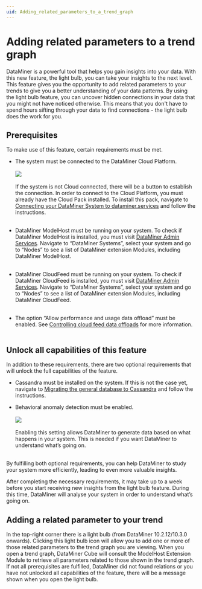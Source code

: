 ```yaml
---
uid: Adding_related_parameters_to_a_trend_graph
---
```


# Adding related parameters to a trend graph

DataMiner is a powerful tool that helps you gain insights into your data. With this new feature, the light bulb, you can take your insights to the next level. This feature gives you the opportunity to add related parameters to your trends to give you a better understanding of your data patterns. By using the light bulb feature, you can uncover hidden connections in your data that you might not have noticed otherwise. This means that you don't have to spend hours sifting through your data to find connections - the light bulb does the work for you.

## Prerequisites

To make use of this feature, certain requirements must be met.

- The system must be connected to the DataMiner Cloud Platform.<br/><br/>
![](~/user-guide/images/Cloud_connected.jpg)<br/><br/>
If the system is not Cloud connected, there will be a button to establish the connection. In order to connect to the Cloud Platform, you must already have the Cloud Pack installed. To install this pack, navigate to [Connecting your DataMiner System to dataminer.services](xref:Connecting_your_DataMiner_System_to_the_cloud) and follow the instructions.<br/><br/>

- DataMiner ModelHost must be running on your system.
To check if DataMiner ModelHost is installed, you must visit [DataMiner Admin Services](https://admin.dataminer.services/). Navigate to “DataMiner Systems”, select your system and go to “Nodes” to see a list of DataMiner extension Modules, including DataMiner ModelHost.<br/><br/>

- DataMiner CloudFeed must be running on your system. 
To check if DataMiner CloudFeed is installed, you must visit [DataMiner Admin Services](https://admin.dataminer.services/). Navigate to “DataMiner Systems”, select your system and go to “Nodes” to see a list of DataMiner extension Modules, including DataMiner CloudFeed.<br/><br/>

- The option “Allow performance and usage data offload” must be enabled. See [Controlling cloud feed data offloads](xref:Controlling_cloudfeed_data_offloads) for more information.<br/><br/>

## Unlock all capabilities of this feature

In addition to these requirements, there are two optional requirements that will unlock the full capabilities of the feature.
- Cassandra must be installed on the system. If this is not the case yet, navigate to [Migrating the general database to Cassandra](xref:Migrating_the_general_database_to_Cassandra) and follow the instructions.

- Behavioral anomaly detection must be enabled.<br/><br/>
![](~/user-guide/images/Analytics_anomaly_detection.jpg)<br/><br/>
Enabling this setting allows DataMiner to generate data based on what happens in your system. This is needed if you want DataMiner to understand what’s going on.<br/><br/>

By fulfilling both optional requirements, you can help DataMiner to study your system more efficiently, leading to even more valuable insights.

After completing the necessary requirements, it may take up to a week before you start receiving new insights from the light bulb feature. During this time, DataMiner will analyse your system in order to understand what’s going on.

## Adding a related parameter to your trend

In the top-right corner there is a light bulb (from DataMiner 10.2.12/10.3.0 onwards). Clicking this light bulb icon will allow you to add one or more of those related parameters to the trend graph you are viewing. When you open a trend graph, DataMiner Cube will consult the ModelHost Extension Module to retrieve all parameters related to those shown in the trend graph. If not all prerequisites are fulfilled, DataMiner did not found relations or you have not unlocked all capabilities of the feature, there will be a message shown when you open the light bulb.